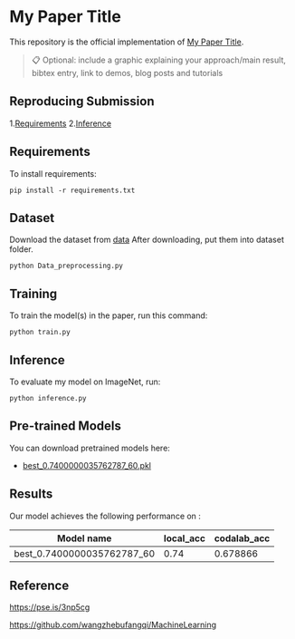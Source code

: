 
# My Paper Title

This repository is the official implementation of [My Paper Title](https://arxiv.org/abs/2030.12345). 

>📋  Optional: include a graphic explaining your approach/main result, bibtex entry, link to demos, blog posts and tutorials

## Reproducing Submission
1.[Requirements](#Requirements)
2.[Inference](#Inference)

## Requirements

To install requirements:

```setup
pip install -r requirements.txt
```

## Dataset 
Download the dataset from [data](https://drive.google.com/drive/folders/1G1cZ8BE4oJf469zLKordpghwx9Mmg4k8?usp=sharing)
After downloading, put them into dataset folder.

```data
python Data_preprocessing.py
```

## Training

To train the model(s) in the paper, run this command:

```train
python train.py
```


## Inference

To evaluate my model on ImageNet, run:

```eval
python inference.py
```


## Pre-trained Models

You can download pretrained models here:

- [best_0.7400000035762787_60.pkl](https://drive.google.com/file/d/1nUxSO_0VJfWdwXmgqa54iXVetuxREJ8B/view?usp=sharing)


## Results

Our model achieves the following performance on :


| Model name                   | local_acc        | codalab_acc    |
| ------------------           |----------------  | -------------- |
| best_0.7400000035762787_60   |     0.74         |   0.678866     |



## Reference
https://pse.is/3np5cg

https://github.com/wangzhebufangqi/MachineLearning
